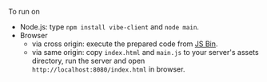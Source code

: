 To run on

* Node.js: type `npm install vibe-client` and `node main`.
* Browser
    * via cross origin: execute the prepared code from [JS Bin](http://jsbin.com/fejobu/1/watch?js,console).
    * via same origin: copy `index.html` and `main.js` to your server's assets directory, run the server and open `http://localhost:8080/index.html` in browser.